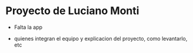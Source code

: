 # Proyecto de Luciano Monti

- Falta la app

- quienes integran el equipo y explicacion del proyecto, como levantarlo, etc

